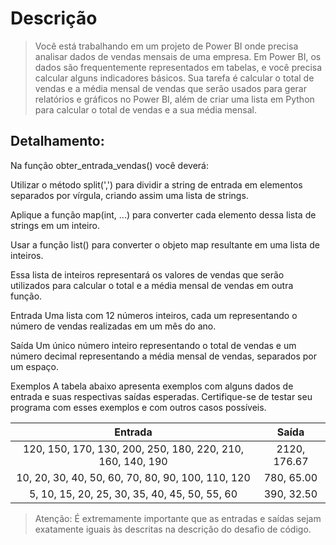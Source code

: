# Descrição

>Você está trabalhando em um projeto de Power BI onde precisa analisar dados de vendas mensais de uma empresa. Em Power BI, os dados são frequentemente representados em tabelas, e você precisa calcular alguns indicadores básicos. Sua tarefa é calcular o total de vendas e a média mensal de vendas que serão usados para gerar relatórios e gráficos no Power BI, além de criar uma lista em Python para calcular o total de vendas e a sua média mensal.

## Detalhamento:

Na função obter_entrada_vendas() você deverá:

Utilizar o método split(',') para dividir a string de entrada em elementos separados por vírgula, criando assim uma lista de strings.

Aplique a função map(int, ...) para converter cada elemento dessa lista de strings em um inteiro.

Usar a função list() para converter o objeto map resultante em uma lista de inteiros.

Essa lista de inteiros representará os valores de vendas que serão utilizados para calcular o total e a média mensal de vendas em outra função.

Entrada
Uma lista com 12 números inteiros, cada um representando o número de vendas realizadas em um mês do ano.

Saída
Um único número inteiro representando o total de vendas e um número decimal representando a média mensal de vendas, separados por um espaço.

Exemplos
A tabela abaixo apresenta exemplos com alguns dados de entrada e suas respectivas saídas esperadas. Certifique-se de testar seu programa com esses exemplos e com outros casos possíveis.



| Entrada                                               | Saída        |
|   :---:                                               |   :---:      |
| 120, 150, 170, 130, 200, 250, 180, 220, 210, 160, 140, 190 | 2120, 176.67 |
| 10, 20, 30, 40, 50, 60, 70, 80, 90, 100, 110, 120      | 780, 65.00   |
| 5, 10, 15, 20, 25, 30, 35, 40, 45, 50, 55, 60          | 390, 32.50   |


> Atenção: É extremamente importante que as entradas e saídas sejam exatamente iguais às descritas na descrição do desafio de código.